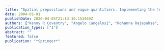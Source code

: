 ```yaml
---
title: "Spatial prepositions and vague quantifiers: Implementing the functional geometric framework"
date: 2004-01-01
publishDate: 2020-04-05T21:13:10.153469Z
authors: ["Kenny R Coventry", "Angelo Cangelosi", "Rohanna Rajapakse", "Alison Bacon", "Stephen Newstead", "Dan Joyce", "Lynn V Richards"]
publication_types: ["1"]
abstract: ""
featured: false
publication: "*Springer*"
---
```


